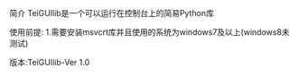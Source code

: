 简介
TeiGUIlib是一个可以运行在控制台上的简易Python库

 使用前提:
1.需要安装msvcrt库并且使用的系统为windows7及以上(windows8未测试)

版本:TeiGUIlib-Ver 1.0
